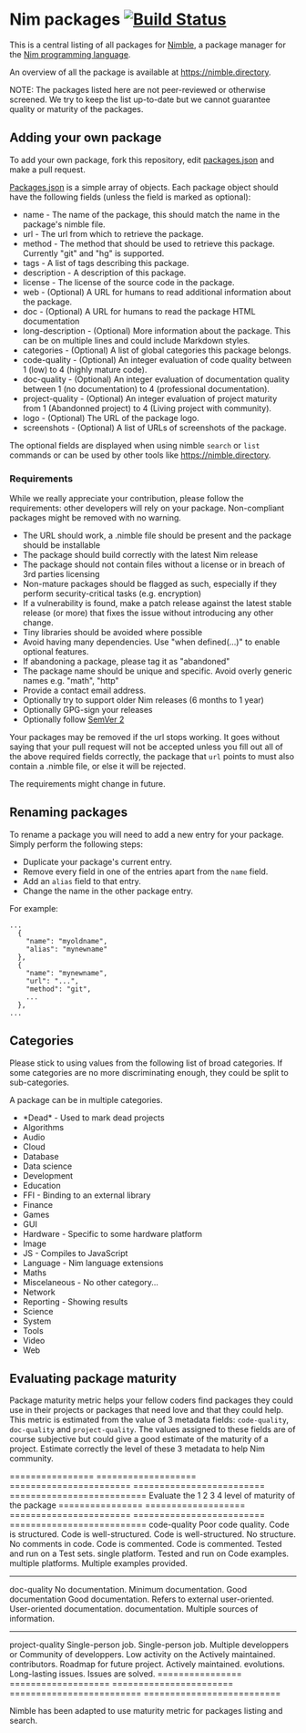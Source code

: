 # Nim packages [![Build Status](https://travis-ci.org/nim-lang/packages.svg?branch=master)](https://travis-ci.org/nim-lang/packages)

This is a central listing of all packages for
[Nimble](https://github.com/nim-lang/nimble), a package manager for the
[Nim programming language](http://nim-lang.org).

An overview of all the package is available at https://nimble.directory.

NOTE: The packages listed here are not peer-reviewed or otherwise screened. We try to keep the list up-to-date but we cannot guarantee quality or maturity of the packages.

## Adding your own package
To add your own package, fork this repository, edit
[packages.json](packages.json) and make a pull request.

[Packages.json](packages.json) is a simple array of objects. Each package
object should have the following fields (unless the field is marked as
optional):

  * name   - The name of the package, this should match the name in the package's
             nimble file.
  * url    - The url from which to retrieve the package.
  * method - The method that should be used to retrieve this package. Currently
             "git" and "hg" is supported.
  * tags   - A list of tags describing this package.
  * description - A description of this package.
  * license - The license of the source code in the package.
  * web    - (Optional) A URL for humans to read additional information about
             the package.
  * doc    - (Optional) A URL for humans to read the package HTML documentation
  * long-description - (Optional) More information about the package. This
              can be on multiple lines and could include Markdown styles.
  * categories - (Optional) A list of global categories this package belongs.
  * code-quality - (Optional) An integer evaluation of code quality between 1
              (low) to 4 (highly mature code).
  * doc-quality - (Optional) An integer evaluation of documentation quality
              between 1 (no documentation) to 4 (professional documentation).
  * project-quality - (Optional) An integer evaluation of project maturity from
              1 (Abandonned project) to 4 (Living project with community).
  * logo      - (Optional) The URL of the package logo.
  * screenshots - (Optional) A list of URLs of screenshots of the package.

The optional fields are displayed when using nimble ``search`` or ``list``
commands or can be used by other tools like https://nimble.directory.

### Requirements

While we really appreciate your contribution, please follow the requirements: other developers will rely on your package. Non-compliant packages might be removed with no warning.

* The URL should work, a .nimble file should be present and the package should be installable
* The package should build correctly with the latest Nim release
* The package should not contain files without a license or in breach of 3rd parties licensing
* Non-mature packages should be flagged as such, especially if they perform security-critical tasks (e.g. encryption)
* If a vulnerability is found, make a patch release against the latest stable release (or more) that fixes the issue without introducing any other change.
* Tiny libraries should be avoided where possible
* Avoid having many dependencies. Use "when defined(...)" to enable optional features.
* If abandoning a package, please tag it as "abandoned"
* The package name should be unique and specific. Avoid overly generic names e.g. "math", "http"
* Provide a contact email address.
* Optionally try to support older Nim releases (6 months to 1 year)
* Optionally GPG-sign your releases
* Optionally follow [SemVer 2](http://semver.org)

Your packages may be removed if the url stops working. It goes without saying
that your pull request will not be accepted unless you fill out all of the
above required fields correctly, the package that ``url`` points to must also
contain a .nimble file, or else it will be rejected.

The requirements might change in future.

## Renaming packages

To rename a package you will need to add a new entry for your package. Simply
perform the following steps:

* Duplicate your package's current entry.
* Remove every field in one of the entries apart from the `name` field.
* Add an `alias` field to that entry.
* Change the name in the other package entry.

For example:

```
...
  {
    "name": "myoldname",
    "alias": "mynewname"
  },
  {
    "name": "mynewname",
    "url": "...",
    "method": "git",
    ...
  },
...
```

## Categories

Please stick to using values from the following list of broad categories. If
some categories are no more discriminating enough, they could be split to
sub-categories.

A package can be in multiple categories.

* \*Dead\*      - Used to mark dead projects
* Algorithms
* Audio
* Cloud
* Database
* Data science
* Development
* Education
* FFI           - Binding to an external library
* Finance
* Games
* GUI
* Hardware      - Specific to some hardware platform
* Image
* JS            - Compiles to JavaScript
* Language      - Nim language extensions
* Maths
* Miscelaneous  - No other category...
* Network
* Reporting     - Showing results
* Science
* System
* Tools
* Video
* Web

## Evaluating package maturity

Package maturity metric helps your fellow coders find packages they could
use in their projects or packages that need love and that they could help.
This metric is estimated from the value of 3 metadata fields: ``code-quality``,
``doc-quality`` and ``project-quality``. The values assigned to these fields
are of course subjective but could give a good estimate of the maturity of
a project. Estimate correctly the level of these 3 metadata to help Nim
community.

================  ===================   =======================   =========================   ==========================
Evaluate the              1                         2                         3                           4
level of
maturity
of the package
================  ===================   =======================   =========================   ==========================
code-quality		  Poor code quality.    Code is structured.       Code is well-structured.    Code is well-structured.
                  No structure.	        No comments in code.      Code is commented.          Code is commented.
                  	                                              Tested and run on a         Test sets.
                                                                  single platform.            Tested and run on
                                                                  Code examples.              multiple platforms.
                                                                                              Multiple examples
                                                                                              provided.
----------------  -------------------   -----------------------   -------------------------   --------------------------
doc-quality		    No documentation.	    Minimum documentation.    Good documentation          Good documentation.
                                        Refers to external        user-oriented.              User-oriented
                                        documentation.                                        documentation.
                                                                                              Multiple sources of
                                                                                              information.
----------------  -------------------   -----------------------   -------------------------   --------------------------
project-quality		Single-person job.    Single-person job.        Multiple developpers or     Community of developpers.
                  Low activity on the   Actively maintained.      contributors.               Roadmap for future
                  project.                                        Actively maintained.        evolutions.
                  Long-lasting issues.                                                        Issues are solved.
================  ===================   =======================   =========================   ==========================

Nimble has been adapted to use maturity metric for packages listing and search.
